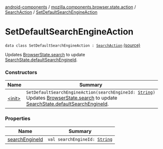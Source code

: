 [android-components](../../../index.md) / [mozilla.components.browser.state.action](../../index.md) / [SearchAction](../index.md) / [SetDefaultSearchEngineAction](./index.md)

# SetDefaultSearchEngineAction

`data class SetDefaultSearchEngineAction : `[`SearchAction`](../index.md) [(source)](https://github.com/mozilla-mobile/android-components/blob/master/components/browser/state/src/main/java/mozilla/components/browser/state/action/BrowserAction.kt#L642)

Updates [BrowserState.search](../../../mozilla.components.browser.state.state/-browser-state/search.md) to update [SearchState.defaultSearchEngineId](../../../mozilla.components.browser.state.state/-search-state/default-search-engine-id.md).

### Constructors

| Name | Summary |
|---|---|
| [&lt;init&gt;](-init-.md) | `SetDefaultSearchEngineAction(searchEngineId: `[`String`](https://kotlinlang.org/api/latest/jvm/stdlib/kotlin/-string/index.html)`)`<br>Updates [BrowserState.search](../../../mozilla.components.browser.state.state/-browser-state/search.md) to update [SearchState.defaultSearchEngineId](../../../mozilla.components.browser.state.state/-search-state/default-search-engine-id.md). |

### Properties

| Name | Summary |
|---|---|
| [searchEngineId](search-engine-id.md) | `val searchEngineId: `[`String`](https://kotlinlang.org/api/latest/jvm/stdlib/kotlin/-string/index.html) |
